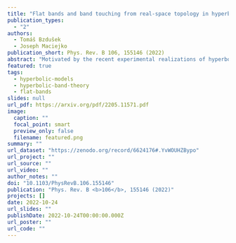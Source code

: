 ```yaml
---
title: "Flat bands and band touching from real-space topology in hyperbolic lattices"
publication_types:
  - "2"
authors:
  - Tomáš Bzdušek
  - Joseph Maciejko
publication_short: Phys. Rev. B 106, 155146 (2022)
abstract: "Motivated by the recent experimental realizations of hyperbolic lattices in circuit quantum electrodynamics and in classical electric-circuit networks, we study flat bands and band-touching phenomena in such lattices. We analyze noninteracting nearest-neighbor hopping models on hyperbolic analogs of the kagome and dice lattices with heptagonal and octagonal symmetry. We show that two characteristic features of the energy spectrum of those models, namely the fraction of states in the flat band as well as the number of touching points between the flat band and the dispersive bands, can both be captured exactly by a combination of real-space topology arguments and a reciprocal-space description via the formalism of hyperbolic band theory. Furthermore, using real-space numerical diagonalization on finite lattices with periodic boundary conditions, we obtain new insights into higher-dimensional irreducible representations of the non-Euclidean (Fuchsian) translation group of hyperbolic lattices. First, we find that the fraction of states in the flat band is the same for Abelian and non-Abelian hyperbolic Bloch states. Second, we find that only Abelian states participate in the formation of touching points between the flat and dispersive bands."
featured: true
tags:
  - hyperbolic-models
  - hyperbolic-band-theory
  - flat-bands
slides: null
url_pdf: https://arxiv.org/pdf/2205.11571.pdf
image:
  caption: ""
  focal_point: smart
  preview_only: false
  filename: featured.png
summary: ""
url_dataset: "https://zenodo.org/record/6624176#.YvWOUHZBypo"
url_project: ""
url_source: ""
url_video: ""
author_notes: ""
doi: "10.1103/PhysRevB.106.155146"
publication: "Phys. Rev. B <b>106</b>, 155146 (2022)"
projects: []
date: 2022-10-24
url_slides: ""
publishDate: 2022-10-24T00:00:00.000Z
url_poster: ""
url_code: ""
---
```

